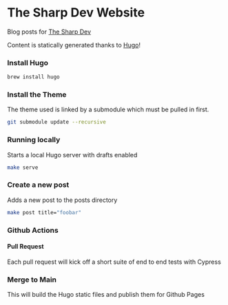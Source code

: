 # The Sharp Dev Website
Blog posts for [The Sharp Dev](http://thesharpdev.com)

Content is statically generated thanks to [Hugo](https://gohugo.io/)!

### Install Hugo
```bash
brew install hugo
```

### Install the Theme
The theme used is linked by a submodule which must be pulled in first.

```bash
git submodule update --recursive
``` 

### Running locally

Starts a local Hugo server with drafts enabled

```bash
make serve
```

### Create a new post

Adds a new post to the posts directory
```bash
make post title="foobar"
```

### Github Actions

#### Pull Request
Each pull request will kick off a short suite of end to end tests with Cypress

### Merge to Main
This will build the Hugo static files and publish them for Github Pages